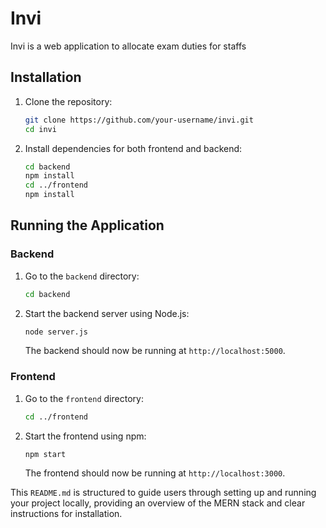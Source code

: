 # Invi

Invi is a web application to allocate exam duties for staffs 

## Installation

1. Clone the repository:

    ```bash
    git clone https://github.com/your-username/invi.git
    cd invi
    ```

2. Install dependencies for both frontend and backend:

    ```bash
    cd backend
    npm install
    cd ../frontend
    npm install
    ```

## Running the Application

### Backend

1. Go to the `backend` directory:

    ```bash
    cd backend
    ```

2. Start the backend server using Node.js:

    ```bash
    node server.js
    ```

   The backend should now be running at `http://localhost:5000`.

### Frontend

1. Go to the `frontend` directory:

    ```bash
    cd ../frontend
    ```

2. Start the frontend using npm:

    ```bash
    npm start
    ```

   The frontend should now be running at `http://localhost:3000`.

This `README.md` is structured to guide users through setting up and running your project locally, providing an overview of the MERN stack and clear instructions for installation.
